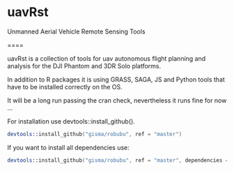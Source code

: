 # uavRst
Unmanned Aerial Vehicle Remote Sensing Tools

====

uavRst is a collection of tools for uav autonomous flight planning and analysis for the DJI Phantom and 3DR Solo platforms.

In addition to R packages it is using GRASS, SAGA, JS and Python tools that have to be installed correctly on the OS. 


It will be a long run passing the cran check, nevertheless it runs fine for now ...

For installation use devtools::install_github().

```S
devtools::install_github("gisma/robubu", ref = "master")
```

If you want to install all dependencies use:

```S
devtools::install_github("gisma/robubu", ref = "master", dependencies = TRUE, force = TRUE)
```
